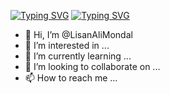 [![Typing SVG](https://readme-typing-svg.demolab.com/?lines=Lisan+ALi+Mondal)](https://git.io/typing-svg)
[![Typing SVG](https://readme-typing-svg.demolab.com?font=Fira+Code&weight=500&duration=500&pause=1000&color=7220e6&background=fff&center=true&width=484&lines=I'm+Lisan;I'm+Ali;I'm+Mondal;Currently+learning+DSA+;Learning+web+development)](https://git.io/typing-svg)
- 👋 Hi, I’m @LisanAliMondal
- 👀 I’m interested in ...
- 🌱 I’m currently learning ...
- 💞️ I’m looking to collaborate on ...
- 📫 How to reach me ...

<!---
LisanAliMondal/LisanAliMondal is a ✨ special ✨ repository because its `README.md` (this file) appears on your GitHub profile.
You can click the Preview link to take a look at your changes.
--->
